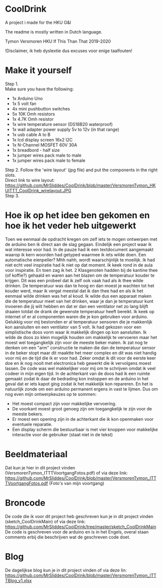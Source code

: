 # CoolDrink
A project i made for the HKU G&amp;I

The readme is mostly written in Dutch language.

Tymon Versmoren HKU
If This Than That 2019-2020

!Disclaimer, ik heb dyslextie dus excuses voor enige taalfouten!

# Make it yourself
Step 1. <br>
Make sure you have the following:
- 1x Arduino Uno
- 1x 5 volt fan
- 4x mini pushbutton switches
- 5x 10K Omh resistors
- 1x 4.7K Omh resistor
- 1x wire temperature sensor (DS18B20 waterproof)
- 1x wall adapter power supply 5v to 12v (in that range)
- 1x usb cable A to B
- 1x lcd display screen 16x2 I2C
- 1x N-Channel MOSFET 60V 30A
- 1x breadbord - half size
- 1x jumper wires pack male to male
- 1x jumper wires pack male to female

Step 2.
Follow the 'wire layout' (jpg file) and put the components in the right slots. <br>
Direct link to wire layout: https://github.com/MrSliddes/CoolDrink/blob/master/VersmorenTymon_HKUITTT_CoolDrink_wirelayout.JPG
<br>
Step 3.


# Hoe ik op het idee ben gekomen en hoe ik het veder heb uitgewerkt
Toen we eenmaal de opdracht kregen om zelf iets te mogen ontwerpen met de arduino ben ik direct aan de slag gegaan. Eindelijk een project waar ik wat interesse voor had. In de pauze had ik een textdocument aangemaakt waarop ik kern woorden had getyped waarmee ik iets wilde doen. Een automatische eienpeller? Mhh nahh, wordt waarschijnlijk te moeilijk. Ik had niet echt veel inspiratie had ik niet op dat moment. Ik keek rond in de aula voor inspiratie. En toen zag ik het. 2 Klasgenoten hadden bij de kantine thee (of koffie?) gehaald en waren aan het blazen om de temperatuur kouder te krijgen. Dit was een probeel dat ik zelf ook vaak had als ik thee wilde drinken. De temperatuur was dan te hoog en dan moest je wachten tot het kouder werd, maar ik vergat meestal dat ik dan thee had en als ik het eenmaal wilde drinken was het al koud. Ik wilde dus een apparaat maken die de temperatuur meet van het drinken, waar je dan je temperatuur kunt invoeren die jij wilt hebben en dat er dan een ventilator net zo lang blijft draaien totdat de drank de gewenste temperatuur heeft bereikt. Ik keek op internet of er al componenten waren die je kon gebruiken voor arduino. Gelukkig voor mij bestonden er al temperatuur sensoren die je makkenlijk kon aansluiten en een ventilator van 5 volt.
Ik had gekozen voor een simplistische doos vorm waar ik makkelijk dingen op kon aansluiten. Ik wilde de doos zo klein mogelijk houden om makkelijk te vervoeren maar het moest wel toegangkelijk zijn voor de meeste beker maten. Ik zat nog te denken om een "arm" constructie te maken die dan de temperatuur sensor in de beker stopt maar dit maaktte het meer complex en dit was niet handig voor mij en de tijd die ik er voor had. Zeker omdat ik dit voor de eerste keer doe en ik nog nooit met electronica heb gewerkt die ik vervolgens moest lassen. De code was wel makkelijker voor mij om te schrijven omdat ik veel codeer in mijn eigen tijd. In de achterkant van de doos had ik een ruimte gemaakt zodat ik daar de bedrading kon instoppen en de arduino in het geval dat er iets kapot ging zodat ik het makkelijk kon repareren. En het is natuurlijk zonde om een arduino permanent ergens in vast te lijmen.
Dus om nog even mijn ontwerpkeuzes op te sommen:
- Het moest compact zijn voor makkelijke vervoering.
- De voorkant moest groot genoeg zijn om toegangkelijk te zijn voor de meeste bekers.
- Er moest een opening zijn in de achterkant die ik kon openmaken voor eventuele reparatie.
- Een display scherm die bestuurbaar is met vier knoppen voor makkelijke interactie voor de gebruiker (staat niet in de tekst)

# Beeldmateriaal
Dat kun je hier in dit project vinden (VersmorenTymon_ITTTVoortgangFotos.pdf) of via deze link:
https://github.com/MrSliddes/CoolDrink/blob/master/VersmorenTymon_ITTTVoortgangFotos.pdf (Foto's van mijn voortgang)

# Broncode
De code die ik voor dit project heb geschreven kun je in dit project vinden (sketch_CoolDrinkMain) of via deze link:
https://github.com/MrSliddes/CoolDrink/tree/master/sketch_CoolDrinkMain
De code is geschreven voor de arduino en is in het Engels, overal staan comments erbij die beschrijven wat de geschreven code doet.

# Blog
De dagelijkse blog kun je in dit project vinden of via deze lin:
https://github.com/MrSliddes/CoolDrink/blob/master/VersmorenTymon_ITTTBlog_v1.xlsx
